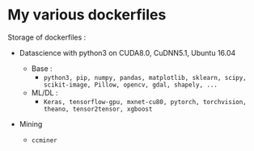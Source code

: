 # My various dockerfiles

Storage of dockerfiles :

- Datascience with python3 on CUDA8.0, CuDNN5.1, Ubuntu 16.04  
  - Base :
    - `python3, pip, numpy, pandas, matplotlib, sklearn, scipy, scikit-image, Pillow, opencv, gdal, shapely, ...`
  - ML/DL :
    - `Keras, tensorflow-gpu, mxnet-cu80, pytorch, torchvision, theano, tensor2tensor, xgboost`

- Mining 
  - `ccminer`


